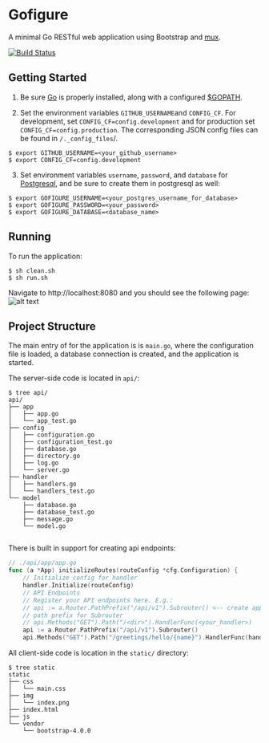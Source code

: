 # Gofigure
A minimal Go RESTful web application using Bootstrap and [mux](https://github.com/gorilla/mux).

[![Build Status](https://travis-ci.org/iamgreggarcia/gofigure.svg?branch=master)](https://travis-ci.org/iamgreggarcia/gofigure)

## Getting Started

1. Be sure [Go](https://golang.org/doc/install) is properly installed, along with a configured [$GOPATH](https://github.com/golang/go/wiki/SettingGOPATH).  

2. Set the environment variables `GITHUB_USERNAME`and `CONFIG_CF`. For development, set `CONFIG_CF=config.development` and for production set `CONFIG_CF=config.production`. The corresponding JSON config files can be found in `/._config_files`/.
```shell
$ export GITHUB_USERNAME=<your_github_username>
$ export CONFIG_CF=config.development
```


3. Set environment variables `username`, `password`, and `database` for [Postgresql](https://www.postgresql.org/), and be sure to create them in postgresql as well:
```shell
$ export GOFIGURE_USERNAME=<your_postgres_username_for_database>
$ export GOFIGURE_PASSWORD=<your_password>
$ export GOFIGURE_DATABASE=<database_name>
```

## Running

To run the application:
```shell
$ sh clean.sh
$ sh run.sh
```
Navigate to http://localhost:8080 and you should see the following page:
![alt text](https://github.com/iamgreggarcia/gofigure/static/img/index.png "Gofigure Home Page")


## Project Structure

The main entry of for the application is is `main.go`, where the configuration
file is loaded, a database connection is created, and the application is started.

The server-side code is located in `api/`:
```shell
$ tree api/
api/
├── app
│   ├── app.go
│   └── app_test.go
├── config
│   ├── configuration.go
│   ├── configuration_test.go
│   ├── database.go
│   ├── directory.go
│   ├── log.go
│   └── server.go
├── handler
│   ├── handlers.go
│   └── handlers_test.go
└── model
    ├── database.go
    ├── database_test.go
    ├── message.go
    └── model.go


```


There is built in support for creating api endpoints:

```go
// ./api/app/app.go
func (a *App) initializeRoutes(routeConfig *cfg.Configuration) {
	// Initialize config for handler
	handler.Initialize(routeConfig)
	// API Endpoints
	// Register your API endpoints here. E.g.:
	// api := a.Router.PathPrefix("/api/v1").Subrouter() <-- create appropriate
	// path prefix for Subrouter
	// api.Methods("GET").Path("/<dir>").HandlerFunc(<your_handler>)
	api := a.Router.PathPrefix("/api/v1").Subrouter()
	api.Methods("GET").Path("/greetings/hello/{name}").HandlerFunc(handler.GetHelloHandler)
```

All client-side code is location in the `static/` directory:
```shell
$ tree static
static
├── css
│   └── main.css
├── img
│   └── index.png
├── index.html
├── js
└── vendor
    └── bootstrap-4.0.0
```

